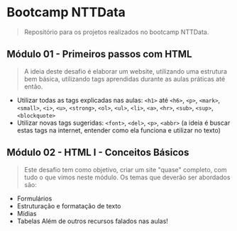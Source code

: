 # Bootcamp NTTData 
> Repositório para os projetos realizados no bootcamp NTTData. 

## Módulo 01 - Primeiros passos com HTML

> A ideia deste desafio é elaborar um website, utilizando uma estrutura bem básica, utilizando tags aprendidas durante as aulas práticas até então.

* Utilizar todas as tags explicadas nas aulas:  `<h1>` até `<h6>`, `<p>`, `<mark>`, `<small>`, `<i>`, `<u>`, `<strong>`, `<ol>`, `<ul>`, `<li>`, `<a>`, `<hr>`, `<sub>`, `<sup>`, `<blockquote>`
* Utilizar novas tags sugeridas: `<font>`, `<del>`, `<p>`, `<abbr>` (a ideia é buscar estas tags na internet, entender como ela funciona e utilizar no texto)

## Módulo 02 - HTML I - Conceitos Básicos
> Este desafio tem como objetivo, criar um site "quase" completo, com tudo o que vimos neste módulo. Os temas que deverão ser abordados são:
* Formulários
* Estruturação e formatação de texto
* Mídias
* Tabelas
Além de outros recursos falados nas aulas!
